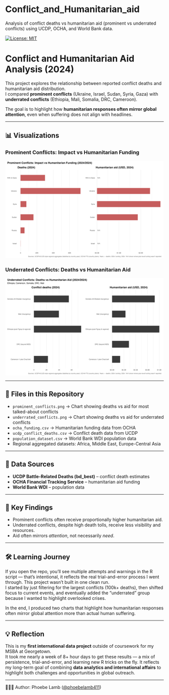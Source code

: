 # Conflict_and_Humanitarian_aid
Analysis of conflict deaths vs humanitarian aid (prominent vs underrated conflicts) using UCDP, OCHA, and World Bank data.

[![License: MIT](https://img.shields.io/badge/License-MIT-yellow.svg)](LICENSE)

# Conflict and Humanitarian Aid Analysis (2024)

This project explores the relationship between reported conflict deaths and humanitarian aid distribution.  
I compared **prominent conflicts** (Ukraine, Israel, Sudan, Syria, Gaza) with **underrated conflicts** (Ethiopia, Mali, Somalia, DRC, Cameroon).  

The goal is to highlight how **humanitarian responses often mirror global attention**, even when suffering does not align with headlines.  

---

## 📊 Visualizations

### Prominent Conflicts: Impact vs Humanitarian Funding
![Prominent Conflicts](prominent_conflicts.png)

### Underrated Conflicts: Deaths vs Humanitarian Aid
![Underrated Conflicts](underrated_conflicts.png)

---

## 📂 Files in this Repository
- `prominent_conflicts.png` → Chart showing deaths vs aid for most talked-about conflicts  
- `underrated_conflicts.png` → Chart showing deaths vs aid for underrated conflicts  
- `ocha_funding.csv` → Humanitarian funding data from OCHA  
- `ucdp_conflict_deaths.csv` → Conflict death data from UCDP  
- `population_dataset.csv` → World Bank WDI population data  
- Regional aggregated datasets: Africa, Middle East, Europe-Central Asia  

---

## 📂 Data Sources
- **UCDP Battle-Related Deaths (bd_best)** – conflict death estimates  
- **OCHA Financial Tracking Service** – humanitarian aid funding  
- **World Bank WDI** – population data  

---

## 🔎 Key Findings
- Prominent conflicts often receive proportionally higher humanitarian aid.  
- Underrated conflicts, despite high death tolls, receive less visibility and resources.  
- Aid often mirrors *attention*, not necessarily *need*.  

---

## 🛠️ Learning Journey
If you open the repo, you’ll see multiple attempts and warnings in the R script — that’s intentional, it reflects the real trial-and-error process I went through. This project wasn’t built in one clean run.  
I started by just filtering for the largest conflicts (100k+ deaths), then shifted focus to current events, and eventually added the “underrated” group because I wanted to highlight overlooked crises.  

In the end, I produced two charts that highlight how humanitarian responses often mirror global attention more than actual human suffering.

---

## 💡 Reflection
This is my **first international data project** outside of coursework for my MSBA at Georgetown.  
It took me nearly a week of 8+ hour days to get these results — a mix of persistence, trial-and-error, and learning new R tricks on the fly. It reflects my long-term goal of combining **data analytics and international affairs** to highlight both challenges and opportunities in global outreach.  

---

👩🏻‍💻 Author: Phoebe Lamb ([@phoebelamb411](https://github.com/phoebelamb411))  
